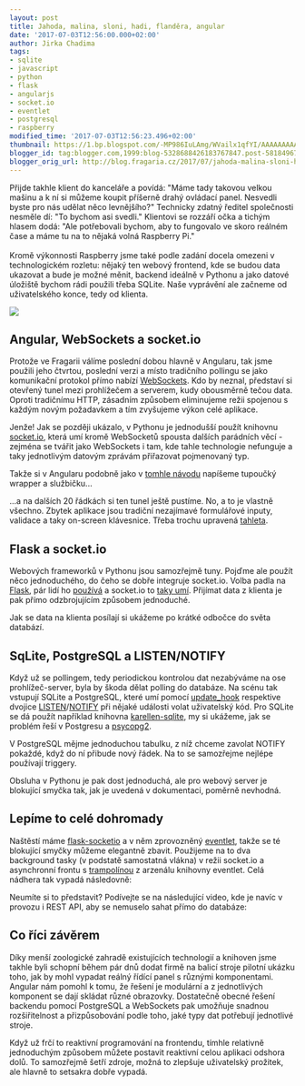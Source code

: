 ```yaml
---
layout: post
title: Jahoda, malina, sloni, hadi, flanděra, angular
date: '2017-07-03T12:56:00.000+02:00'
author: Jirka Chadima
tags:
- sqlite
- javascript
- python
- flask
- angularjs
- socket.io
- eventlet
- postgresql
- raspberry
modified_time: '2017-07-03T12:56:23.496+02:00'
thumbnail: https://1.bp.blogspot.com/-MP986IuLAmg/WVailx1qfYI/AAAAAAAAAhg/IiqZKrZ7pOYGs5rd4IJzODHPoywnVFaZwCLcBGAs/s72-c/DBkyLKpXoAI7tsr.jpg
blogger_id: tag:blogger.com,1999:blog-5328688426183767847.post-5818496784390061288
blogger_orig_url: http://blog.fragaria.cz/2017/07/jahoda-malina-sloni-hadi-flandera.html
---
```


Přijde takhle klient do kanceláře a povídá: "Máme tady takovou velkou
mašinu a k ní si můžeme koupit příšerně drahý ovládací panel. Nesvedli
byste pro nás udělat něco levnějšího?" Technicky zdatný ředitel
společnosti nesměle dí: "To bychom asi svedli." Klientovi se rozzáří
očka a tichým hlasem dodá: "Ale potřebovali bychom, aby to fungovalo ve
skoro reálném čase a máme tu na to nějaká volná Raspberry Pi."  
<span id="more"></span>  
Kromě výkonnosti Raspberry jsme také podle zadání docela omezeni v
technologickém rozletu: nějaký ten webový frontend, kde se budou data
ukazovat a bude je možné měnit, backend ideálně v Pythonu a jako datové
úložiště bychom rádi použili třeba SQLite. Naše vyprávění ale začneme
od uživatelského konce, tedy od
klienta.  
  

[![](https://1.bp.blogspot.com/-MP986IuLAmg/WVailx1qfYI/AAAAAAAAAhg/IiqZKrZ7pOYGs5rd4IJzODHPoywnVFaZwCLcBGAs/s640/DBkyLKpXoAI7tsr.jpg)](https://1.bp.blogspot.com/-MP986IuLAmg/WVailx1qfYI/AAAAAAAAAhg/IiqZKrZ7pOYGs5rd4IJzODHPoywnVFaZwCLcBGAs/s1600/DBkyLKpXoAI7tsr.jpg)

  

  

## Angular, WebSockets a socket.io

  

Protože ve Fragarii válíme poslední dobou hlavně v Angularu, tak jsme
použili jeho čtvrtou, poslední verzi a místo tradičního pollingu se jako
komunikační protokol přímo nabízí
[WebSockets](https://en.wikipedia.org/wiki/WebSocket). Kdo by neznal,
představí si otevřený tunel mezi prohlížečem a serverem, kudy
obousměrně tečou data. Oproti tradičnímu HTTP, zásadním způsobem
eliminujeme režii spojenou s každým novým požadavkem a tím zvyšujeme
výkon celé aplikace.  
  
Jenže\! Jak se později ukázalo, v Pythonu je jednodušší použít knihovnu
[socket.io](https://socket.io/), která umí kromě WebSocketů spousta
dalších parádních věcí - zejména se tvářit jako WebSockets i tam, kde
tahle technologie nefunguje a taky jednotlivým datovým zprávám
přiřazovat pojmenovaný typ.  
  
Takže si v Angularu podobně jako v [tomhle
návodu](https://www.npmjs.com/package/ng2-socket-io) napíšeme tupoučký
wrapper a službičku...  

  
...a na dalších 20 řádkách si ten tunel ještě pustíme. No, a to je
vlastně všechno. Zbytek aplikace jsou tradiční nezajímavé formulářové
inputy, validace a taky on-screen klávesnice. Třeba trochu upravená
[tahleta](https://github.com/protacon/ng-virtual-keyboard).  
  

  

## Flask a socket.io

  
Webových frameworků v Pythonu jsou samozřejmě tuny. Pojďme ale použít
něco jednoduchého, do čeho se dobře integruje socket.io. Volba padla na
[Flask](http://flask.pocoo.org/), pár lidí ho
[používá](https://hotframeworks.com/languages/python) a socket.io to
[taky umí](https://flask-socketio.readthedocs.io/en/latest/). Přijímat
data z klienta je pak přímo odzbrojujícím způsobem jednoduché.  

  
Jak se data na klienta posílají si ukážeme po krátké odbočce do světa
databází.  
  

## SqLite, PostgreSQL a LISTEN/NOTIFY

  
Když už se pollingem, tedy periodickou kontrolou dat nezabýváme na ose
prohlížeč-server, byla by škoda dělat polling do databáze. Na scénu tak
vstupují SQLite a PostgreSQL, které umí pomocí
[update\_hook](https://www.sqlite.org/c3ref/update_hook.html) respektive
dvojice
[LISTEN](https://www.postgresql.org/docs/9.4/static/sql-listen.html)/[NOTIFY](https://www.postgresql.org/docs/9.4/static/sql-notify.html) při
nějaké události volat uživatelský kód. Pro SQLite se dá použít například
knihovna [karellen-sqlite](https://github.com/karellen/karellen-sqlite),
my si ukážeme, jak se problém řeší v Postgresu a
[psycopg2](http://initd.org/psycopg/).  
  
V PostgreSQL mějme jednoduchou tabulku, z níž chceme zavolat NOTIFY
pokaždé, když do ní přibude nový řádek. Na to se samozřejme nejlépe
používají triggery.  

  
Obsluha v Pythonu je pak dost jednoduchá, ale pro webový server je
blokující smyčka tak, jak je uvedená v dokumentaci, poměrně nevhodná.  
  

  

## Lepíme to celé dohromady

  
Naštěstí máme
[flask-socketio](https://flask-socketio.readthedocs.io/en/latest/) a v
něm zprovozněný [eventlet](http://eventlet.net/), takže se té blokující
smyčky můžeme elegantně zbavit. Použijeme na to dva background tasky (v
podstatě samostatná vlákna) v režii socket.io a asynchronní frontu s
[trampolínou](http://eventlet.net/doc/hubs.html?highlight=trampoline#eventlet.hubs.trampoline)
z arzenálu knihovny eventlet. Celá nádhera tak vypadá následovně:  
  

  
Neumíte si to představit? Podívejte se na následující video, kde je
navíc v provozu i REST API, aby se nemuselo sahat přímo do databáze:  
  

  
  

## Co říci závěrem

Díky menší zoologické zahradě existujících technologií a knihoven jsme
takhle byli schopní během pár dnů dodat firmě na balicí stroje pilotní
ukázku toho, jak by mohl vypadat reálný řídící panel s různými
komponentami. Angular nám pomohl k tomu, že řešení je modulární a z
jednotlivých komponent se dají skládat různé obrazovky. Dostatečně
obecné řešení backendu pomocí PostgreSQL a WebSockets pak umožňuje
snadnou rozšiřitelnost a přizpůsobování podle toho, jaké typy dat
potřebují jednotlivé stroje.

  

Když už frčí to reaktivní programování na frontendu, tímhle relativně
jednoduchým způsobem můžete postavit reaktivní celou aplikaci odshora
dolů. To samozřejmě šetří zdroje, možná to zlepšuje uživatelský
prožitek, ale hlavně to setsakra dobře vypadá.
